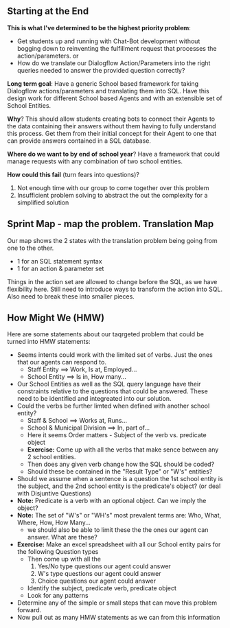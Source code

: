 ## Starting at the End

**This is what I've determined to be the highest priority problem**:

  * Get students up and running with Chat-Bot development without bogging down to reinventing the fulfillment request that processes the action/parameters.
  or
  * How do we translate our Dialogflow Action/Parameters into the right queries needed to answer the provided question correctly?

**Long term goal**: Have a generic School based framework for taking Dialogflow actions/parameters and translating them into SQL. Have this design work for different School based Agents and with an extensible set of School Entities.

**Why**? This should allow students creating bots to connect their Agents to the data containing their answers without them having to fully understand this process. Get them from their initial concept for their Agent to one that can provide answers contained in a SQL database.

**Where do we want to by end of school year**? Have a framework that could manage requests with any combination of two school entities.

**How could this fail** (turn fears into questions)?
1. Not enough time with our group to come together over this problem
2. Insufficient problem solving to abstract the out the complexity for a simplified solution

## Sprint Map - map the problem.  **Translation Map**
Our map shows the 2 states with the translation problem being going from one to the other. 
* 1 for an SQL statement syntax
* 1 for an action & parameter set

Things in the action set are allowed to change before the SQL, as we have flexibility here.
Still need to introduce ways to transform the action into SQL.
Also need to break these into smaller pieces.

## How Might We (HMW) ##
Here are some statements about our taqrgeted problem that could be turned into HMW statements:
* Seems intents could work with the limited set of verbs. Just the ones that our agents can respond to.
  * Staff Entity ==> Work, Is at, Employed...
  * School Entity ==> Is in, How many...
* Our School Entities as well as the SQL query language have their constraints relative to the questions that could be answered. These need to be identified and integreated into our solution. 
* Could the verbs be further limted when defined with another school entity?
  * Staff & School ==> Works at, Runs...
  * School & Municipal Division ==> In, part of...
  * Here it seems Order matters - Subject of the verb vs. predicate object
  * **Exercise:** Come up with all the verbs that make sence between any 2 school entities.
  * Then does any given verb change how the SQL should be coded?
  * Should these be contained in the "Result Type" or "W's" entities?
* Should we assume when a sentence is a question the 1st school entity is the subject, and the 2nd school entity is the predicate's object? (or deal with Disjuntive Questions)
* **Note:** Predicate is a verb with an optional object. Can we imply the object? 
* **Note:** The set of "W's" or "WH's" most prevalent terms are: Who, What, Where, How, How Many... 
  * we should also be able to limit these the the ones our agent can answer. What are these? 
* **Exercise:** Make an excel spreadsheet with all our School entity pairs for the following Question types
  * Then come up with all the 
    1. Yes/No type questions our agent could answer
    2. W's type questions our agent could answer
    3. Choice questions our agent could answer   
  * Identify the subject, predicate verb, predicate object
  * Look for any patterns  
* Determine any of the simple or small steps that can move this problem forward. 
* Now pull out as many HMW statements as we can from this information
  
    
